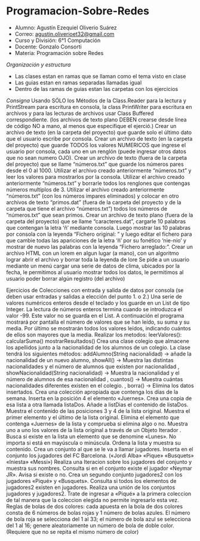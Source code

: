 # Programacion-Sobre-Redes
- Alumno: Agustín Ezequiel Oliverio Suárez
- Correo: agustin.oliverioet32@gmail.com
- Curso y División: 6°1 Computación
- Docente: Gonzalo Consorti
- Materia: Programación sobre Redes

*Organización y estructura*
- Las clases estan en ramas que se llaman como el tema visto en clase
- Las guias estan en ramas separadas llamadas igual
- Dentro de las ramas de guias estan las carpetas con los ejercicios

*Consigna*
Usando SÓLO los Métodos de la Class.Reader para la lectura y PrintStream para escritura en consola, la class PrintWriter para escritura en archivos y para las lecturas de archivos usar Class Buffered correspondiente. (los archivos de texto plano DEBEN crearse desde línea de código NO a mano, al menos que especifique el ejerció.)
Crear un archivo de texto (en la carpeta del proyecto) que guarde solo el último dato que el usuario escribe por consola.
Crear un archivo de texto (en la carpeta del proyecto) que guarde TODOS los valores NUMERICOS que ingrese el usuario por consola, cada uno en un renglón (puede ingresar otros datos que no sean numero OJO).
Crear un archivo de texto (fuera de la carpeta del proyecto) que se llame “números.txt” que guarde los números pares desde el 0 al 1000.
Utilizar el archivo creado anteriormente “números.txt” y leer los valores para mostrarlos por la consola.
Utilizar el archivo creado anteriormente “números.txt” y borrarle todos los renglones que contengas números multiplos de 3.
Utilizar el archivo creado anteriormente “números.txt” (con los números impares eliminados) y colocar en otro archivos de texto “primos.dat” (fuera de la carpeta del proyecto y de la carpeta que tiene el archivo “números.txt”) todos los números de ”números.txt” que sean primos.
Crear un archivo de texto plano (fuera de la carpeta del proyecto) que se llame “caracteres.dat”, cargarle 10 palabras que contengan la letra ‘ñ’ mediante consola. Luego mostrar las 10 palabras por consola con la leyenda “Fichero original: ” y luego editar el fichero para que cambie todas las apariciones de la letra ‘ñ’ por su fonético ‘nie-nio’ y mostrar de nuevo las palabras con la leyenda “Fichero arreglado:”.
Crear un archivo HTML con un lorem en algun lugar (a mano), con un algoritmo lograr abrir el archivo y borrar toda la leyenda de lore
Se pide a un usuario mediante un menú cargar una serie de datos de clima, ubicados por la fecha, le permitimos al usuario mostrar todos los datos, le permitimos al usuario poder borrar algún registro (del archivo)


Ejercicios de Colecciones  con entrada y salida de datos por consola (se deben usar entradas y salidas a elección del punto 1. o 2.)
Una serie de valores numéricos enteros desde el teclado y los guarde en un List de tipo Integer. La lectura de números enteros termina cuando se introduzca el valor -99. Este valor no se guarda en el List. A continuación el programa mostrará por pantalla el número de valores que se han leído, su suma y su media. Por último se mostrarán todos los valores leídos, indicando cuántos de ellos son mayores que la media. Realizar los metodos: leerValores():  calcularSuma()  mostrarResultados()
Crea una clase colegio que almacene los apellidos junto a la nacionalidad de los alumnos de un colegio. La clase tendrá los siguientes métodos: addAlumno(String nacionalidad) ->  añade la nacionalidad de un nuevo alumno,  showAll() ->  Muestra las distintas nacionalidades y el número de alumnos que existen por nacionalidad  ,       showNacionalidad(String nacionalidad)  ->  Muestra la nacionalidad y el número de alumnos de esa nacionalidad  ,  cuantos()  ->   Muestra cuántas nacionalidades diferentes existen en el colegio.  ,  borra() ->  Elimina los datos insertados.
Crea una colección apropiada que contenga los días de la semana.  Inserta en la posición 4 el elemento «Juernes».  Crea una copia de esa lista a otra llamada listaDos.   Añade a listDias el contenido de listaDos.  Muestra el contenido de las posiciones 3 y 4 de la lista original.  Muestra el primer elemento y el último de la lista original.   Elimina el elemento que contenga «Juernes» de la lista y comprueba si elimina algo o no.   Muestra uno a uno los valores de la lista original a través de un Objeto Iterador .   Busca si existe en la lista un elemento que se denomine «Lunes». No importa si está en mayúscula o minúscula.    Ordena la lista y muestra su contenido.
Crea un conjunto al que se le va a llamar jugadores. Inserta en el conjunto los jugadores del FC Barcelona. («Jordi Alba» «Pique» «Busquets» «Iniesta» «Messi»)  Realiza una Iteracion  sobre los jugadores del conjunto y muestra sus nombres.     Consulta si en el conjunto existe el jugador «Neymar JR». Avisa si existe o no.     Crea un segundo conjunto jugadores2 con los jugadores «Piqué» y «Busquets».        Consulta si todos los elementos de jugadores2 existen en jugadores.        Realiza una unión de los conjuntos jugadores y jugadores2.         Trate de ingresar a «Piqué» a la primera coleccion de tal manera que la coleccion elegida no permite ingresarlo esta vez.
Reglas de bolas de dos colores: cada apuesta en la bola de dos colores consta de 6 números de bolas rojas y 1 número de bolas azules. El número de bola roja se selecciona del 1 al 33; el número de bola azul se selecciona del 1 al 16; genere aleatoriamente un número de bola de doble color. (Requiere que no se repita el mismo número de color)
